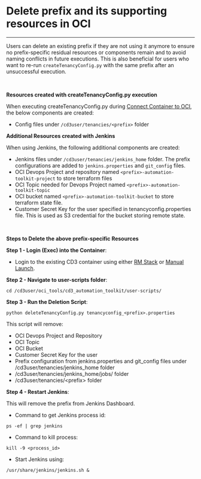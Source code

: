 # **Delete prefix and its supporting resources in OCI**
---

Users can delete an existing prefix if they are not using it anymore to ensure no prefix-specific residual resources or components remain and to avoid naming conflicts in future executions. This is also beneficial for users who want to re-run ```createTenancyConfig.py``` with the same prefix after an unsuccessful execution.

<br>

**Resources created with createTenancyConfig.py execution**

When executing createTenancyConfig.py during <a href="../connect-container-to-oci-tenancy"><u>Connect Container to OCI</u></a>, the below components are created:

* Config files under ```/cd3user/tenancies/<prefix>``` folder


**Additional Resources created with Jenkins**

When using Jenkins, the following additional components are created:

* Jenkins files under ```/cd3user/tenancies/jenkins_home``` folder. The prefix configurations are added to ```jenkins.properties``` and ```git_config``` files.
* OCI Devops Project and repository named ```<prefix>-automation-toolkit-project``` to store terraform files
* OCI Topic needed for Devops Project named ```<prefix>-automation-toolkit-topic```
* OCI bucket named ```<prefix>-automation-toolkit-bucket``` to store terraform state file.
* Customer Secret Key for the user specified in tenancyconfig.properties file. This is used as S3 credential for the bucket storing remote state.

<br>

**Steps to Delete the above prefix-specific Resources**


**Step 1 - Login (Exec) into the Container**:

* Login to the existing CD3 container using either <a href="../launch-from-rmstack"><u>RM Stack</u></a> or <a href="../launch-from-local"><u>Manual Launch</u></a>.

**Step 2 - Navigate to user-scripts folder**:
 
  ```
  cd /cd3user/oci_tools/cd3_automation_toolkit/user-scripts/
  ```


**Step 3 - Run the Deletion Script**:

```
python deleteTenancyConfig.py tenancyconfig_<prefix>.properties
```

This script will remove:

* OCI Devops Project and Repository
* OCI Topic
* OCI Bucket
* Customer Secret Key for the user
* Prefix configuration from jenkins.properties and git_config files under /cd3user/tenancies/jenkins_home folder
* /cd3user/tenancies/jenkins_home/jobs/<prefix> folder 
* /cd3user/tenancies/<prefix\> folder

**Step 4 - Restart Jenkins**:

This will remove the prefix from Jenkins Dashboard.

* Command to get Jenkins process id:

```
ps -ef | grep jenkins
```

* Command to kill process:

```
kill -9 <process_id>
```

* Start Jenkins using:

```
/usr/share/jenkins/jenkins.sh &
```
